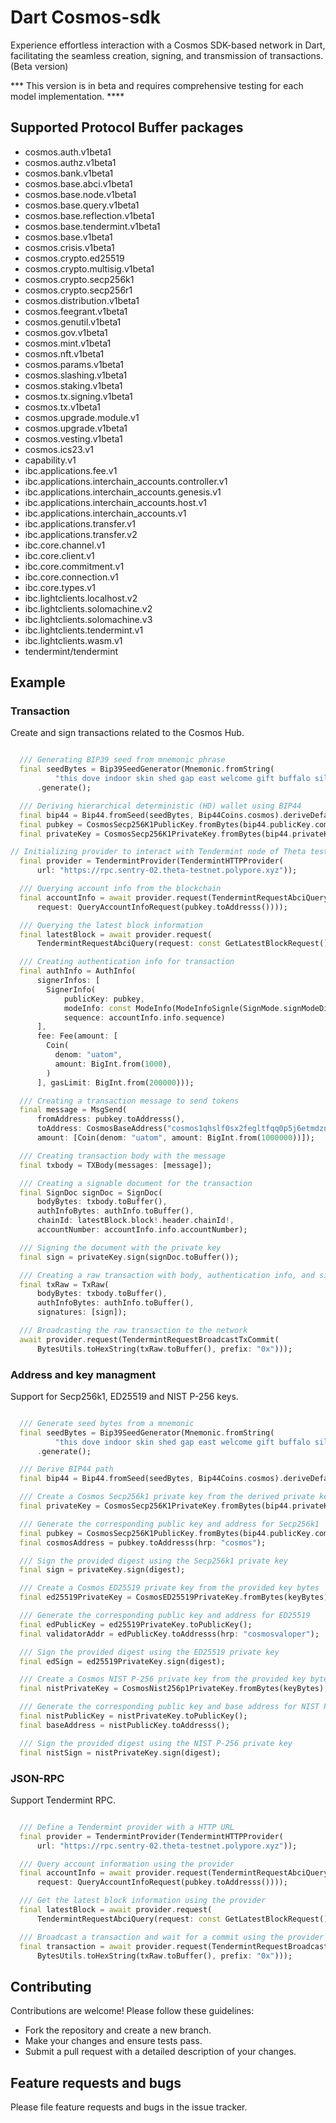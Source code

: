 # Dart Cosmos-sdk

Experience effortless interaction with a Cosmos SDK-based network in Dart, facilitating the seamless creation, signing, and transmission of transactions. (Beta version)

*** This version is in beta and requires comprehensive testing for each model implementation. ****

## Supported Protocol Buffer packages

- cosmos.auth.v1beta1
- cosmos.authz.v1beta1
- cosmos.bank.v1beta1
- cosmos.base.abci.v1beta1
- cosmos.base.node.v1beta1
- cosmos.base.query.v1beta1
- cosmos.base.reflection.v1beta1
- cosmos.base.tendermint.v1beta1
- cosmos.base.v1beta1
- cosmos.crisis.v1beta1
- cosmos.crypto.ed25519
- cosmos.crypto.multisig.v1beta1
- cosmos.crypto.secp256k1
- cosmos.crypto.secp256r1
- cosmos.distribution.v1beta1
- cosmos.feegrant.v1beta1
- cosmos.genutil.v1beta1
- cosmos.gov.v1beta1
- cosmos.mint.v1beta1
- cosmos.nft.v1beta1
- cosmos.params.v1beta1
- cosmos.slashing.v1beta1
- cosmos.staking.v1beta1
- cosmos.tx.signing.v1beta1
- cosmos.tx.v1beta1
- cosmos.upgrade.module.v1
- cosmos.upgrade.v1beta1
- cosmos.vesting.v1beta1
- cosmos.ics23.v1
- capability.v1
- ibc.applications.fee.v1
- ibc.applications.interchain_accounts.controller.v1
- ibc.applications.interchain_accounts.genesis.v1
- ibc.applications.interchain_accounts.host.v1
- ibc.applications.interchain_accounts.v1
- ibc.applications.transfer.v1
- ibc.applications.transfer.v2
- ibc.core.channel.v1
- ibc.core.client.v1
- ibc.core.commitment.v1
- ibc.core.connection.v1
- ibc.core.types.v1
- ibc.lightclients.localhost.v2
- ibc.lightclients.solomachine.v2
- ibc.lightclients.solomachine.v3
- ibc.lightclients.tendermint.v1
- ibc.lightclients.wasm.v1
- tendermint/tendermint

## Example

### Transaction

 Create and sign transactions related to the Cosmos Hub.

```dart

  /// Generating BIP39 seed from mnemonic phrase
  final seedBytes = Bip39SeedGenerator(Mnemonic.fromString(
          "this dove indoor skin shed gap east welcome gift buffalo silent high"))
      .generate();

  /// Deriving hierarchical deterministic (HD) wallet using BIP44
  final bip44 = Bip44.fromSeed(seedBytes, Bip44Coins.cosmos).deriveDefaultPath;
  final pubkey = CosmosSecp256K1PublicKey.fromBytes(bip44.publicKey.compressed);
  final privateKey = CosmosSecp256K1PrivateKey.fromBytes(bip44.privateKey.raw);

// Initializing provider to interact with Tendermint node of Theta testnet
  final provider = TendermintProvider(TendermintHTTPProvider(
      url: "https://rpc.sentry-02.theta-testnet.polypore.xyz"));

  /// Querying account info from the blockchain
  final accountInfo = await provider.request(TendermintRequestAbciQuery(
      request: QueryAccountInfoRequest(pubkey.toAddresss())));

  /// Querying the latest block information
  final latestBlock = await provider.request(
      TendermintRequestAbciQuery(request: const GetLatestBlockRequest()));

  /// Creating authentication info for transaction
  final authInfo = AuthInfo(
      signerInfos: [
        SignerInfo(
            publicKey: pubkey,
            modeInfo: const ModeInfo(ModeInfoSignle(SignMode.signModeDirect)),
            sequence: accountInfo.info.sequence)
      ],
      fee: Fee(amount: [
        Coin(
          denom: "uatom",
          amount: BigInt.from(1000),
        )
      ], gasLimit: BigInt.from(200000)));

  /// Creating a transaction message to send tokens
  final message = MsgSend(
      fromAddress: pubkey.toAddresss(),
      toAddress: CosmosBaseAddress("cosmos1qhslf0sx2fegltfqq0p5j6etmdznjgfnm2j6nc"),
      amount: [Coin(denom: "uatom", amount: BigInt.from(1000000))]);

  /// Creating transaction body with the message
  final txbody = TXBody(messages: [message]);

  /// Creating a signable document for the transaction
  final SignDoc signDoc = SignDoc(
      bodyBytes: txbody.toBuffer(),
      authInfoBytes: authInfo.toBuffer(),
      chainId: latestBlock.block!.header.chainId!,
      accountNumber: accountInfo.info.accountNumber);

  /// Signing the document with the private key
  final sign = privateKey.sign(signDoc.toBuffer());

  /// Creating a raw transaction with body, authentication info, and signature
  final txRaw = TxRaw(
      bodyBytes: txbody.toBuffer(),
      authInfoBytes: authInfo.toBuffer(),
      signatures: [sign]);

  /// Broadcasting the raw transaction to the network
  await provider.request(TendermintRequestBroadcastTxCommit(
      BytesUtils.toHexString(txRaw.toBuffer(), prefix: "0x")));

 ```

### Address and key managment
  
  Support for Secp256k1, ED25519 and NIST P-256 keys.

```dart

  /// Generate seed bytes from a mnemonic
  final seedBytes = Bip39SeedGenerator(Mnemonic.fromString(
          "this dove indoor skin shed gap east welcome gift buffalo silent high"))on
      .generate();

  /// Derive BIP44 path
  final bip44 = Bip44.fromSeed(seedBytes, Bip44Coins.cosmos).deriveDefaultPath;

  /// Create a Cosmos Secp256k1 private key from the derived private key bytes
  final privateKey = CosmosSecp256K1PrivateKey.fromBytes(bip44.privateKey.raw);

  /// Generate the corresponding public key and address for Secp256k1
  final pubkey = CosmosSecp256K1PublicKey.fromBytes(bip44.publicKey.compressed);
  final cosmosAddress = pubkey.toAddresss(hrp: "cosmos");

  /// Sign the provided digest using the Secp256k1 private key
  final sign = privateKey.sign(digest);

  /// Create a Cosmos ED25519 private key from the provided key bytes
  final ed25519PrivateKey = CosmosED25519PrivateKey.fromBytes(keyBytes);

  /// Generate the corresponding public key and address for ED25519
  final edPublicKey = ed25519PrivateKey.toPublicKey();
  final validatorAddr = edPublicKey.toAddresss(hrp: "cosmosvaloper");

  /// Sign the provided digest using the ED25519 private key
  final edSign = ed25519PrivateKey.sign(digest);

  /// Create a Cosmos NIST P-256 private key from the provided key bytes
  final nistPrivateKey = CosmosNist256p1PrivateKey.fromBytes(keyBytes);

  /// Generate the corresponding public key and base address for NIST P-256
  final nistPublicKey = nistPrivateKey.toPublicKey();
  final baseAddress = nistPublicKey.toAddresss();

  /// Sign the provided digest using the NIST P-256 private key
  final nistSign = nistPrivateKey.sign(digest);

  ```

### JSON-RPC

  Support Tendermint RPC.

```dart

  /// Define a Tendermint provider with a HTTP URL
  final provider = TendermintProvider(TendermintHTTPProvider(
      url: "https://rpc.sentry-02.theta-testnet.polypore.xyz"));

  /// Query account information using the provider
  final accountInfo = await provider.request(TendermintRequestAbciQuery(
      request: QueryAccountInfoRequest(pubkey.toAddresss())));

  /// Get the latest block information using the provider
  final latestBlock = await provider.request(
      TendermintRequestAbciQuery(request: const GetLatestBlockRequest()));

  /// Broadcast a transaction and wait for a commit using the provider
  final transaction = await provider.request(TendermintRequestBroadcastTxCommit(
      BytesUtils.toHexString(txRaw.toBuffer(), prefix: "0x")));

```

## Contributing

Contributions are welcome! Please follow these guidelines:

- Fork the repository and create a new branch.
- Make your changes and ensure tests pass.
- Submit a pull request with a detailed description of your changes.

## Feature requests and bugs

Please file feature requests and bugs in the issue tracker.
